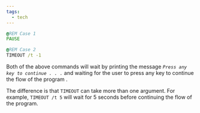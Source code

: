 ```yaml
---
tags:
  - tech
---
```

```cmd
@REM Case 1
PAUSE

@REM Case 2
TIMEOUT /t -1
```

Both of the above commands will wait by printing the message *`Press any key to continue . . .`* and waiting for the user to press any key to continue the flow of the program .

The difference is that `TIMEOUT` can take more than one argument. For example, `TIMEOUT /t 5` will wait for 5 seconds before continuing the flow of the program.